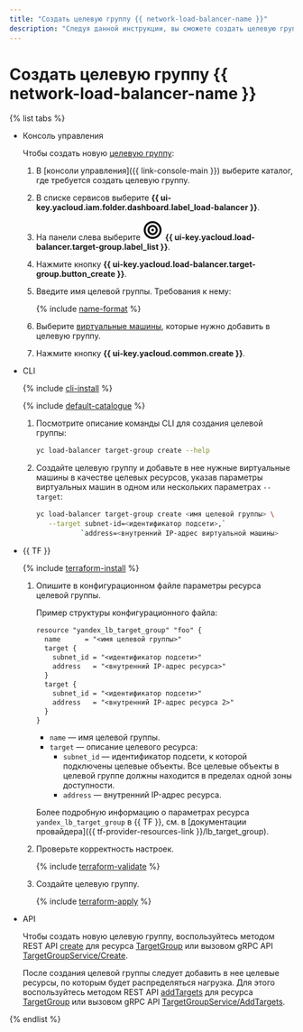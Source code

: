 ```yaml
---
title: "Создать целевую группу {{ network-load-balancer-name }}"
description: "Следуя данной инструкции, вы сможете создать целевую группу {{ network-load-balancer-name }}."
---
```


# Создать целевую группу {{ network-load-balancer-name }}

{% list tabs %}

- Консоль управления
  
  Чтобы создать новую [целевую группу](../concepts/target-resources.md):
  
  1. В [консоли управления]({{ link-console-main }}) выберите каталог, где требуется создать целевую группу.
  1. В списке сервисов выберите **{{ ui-key.yacloud.iam.folder.dashboard.label_load-balancer }}**.
  1. На панели слева выберите ![image](../../_assets/trgroups.svg) **{{ ui-key.yacloud.load-balancer.target-group.label_list }}**.
  1. Нажмите кнопку **{{ ui-key.yacloud.load-balancer.target-group.button_create }}**.
  1. Введите имя целевой группы. Требования к нему:
  
      {% include [name-format](../../_includes/name-format.md) %}
  
  1. Выберите [виртуальные машины](../../glossary/vm.md), которые нужно добавить в целевую группу.
  1. Нажмите кнопку **{{ ui-key.yacloud.common.create }}**.

- CLI
  
  {% include [cli-install](../../_includes/cli-install.md) %}
  
  {% include [default-catalogue](../../_includes/default-catalogue.md) %}

  1. Посмотрите описание команды CLI для создания целевой группы:
  
     ```bash
     yc load-balancer target-group create --help
     ```

  1. Создайте целевую группу и добавьте в нее нужные виртуальные машины в качестве целевых ресурсов, указав параметры виртуальных машин в одном или нескольких параметрах `--target`:

     ```bash
     yc load-balancer target-group create <имя целевой группы> \
        --target subnet-id=<идентификатор подсети>,`
                `address=<внутренний IP-адрес виртуальной машины>
     ```

- {{ TF }}

  {% include [terraform-install](../../_includes/terraform-install.md) %}

  1. Опишите в конфигурационном файле параметры ресурса целевой группы.

     Пример структуры конфигурационного файла:

     ```hcl
     resource "yandex_lb_target_group" "foo" {
       name      = "<имя целевой группы>"
       target {
         subnet_id = "<идентификатор подсети>"
         address   = "<внутренний IP-адрес ресурса>"
       }
       target {
         subnet_id = "<идентификатор подсети>"
         address   = "<внутренний IP-адрес ресурса 2>"
       }
     }
     ```

     * `name` — имя целевой группы.
     * `target` — описание целевого ресурса:
        * `subnet_id` — идентификатор подсети, к которой подключены целевые объекты. Все целевые объекты в целевой группе должны находится в пределах одной зоны доступности.
        * `address` — внутренний IP-адрес ресурса.

     Более подробную информацию о параметрах ресурса `yandex_lb_target_group` в {{ TF }}, см. в [документации провайдера]({{ tf-provider-resources-link }}/lb_target_group).

  1. Проверьте корректность настроек.

     {% include [terraform-validate](../../_includes/mdb/terraform/validate.md) %}

  1. Создайте целевую группу.

     {% include [terraform-apply](../../_includes/mdb/terraform/apply.md) %}

- API

  Чтобы создать новую целевую группу, воспользуйтесь методом REST API [create](../api-ref/TargetGroup/create.md) для ресурса [TargetGroup](../api-ref/TargetGroup/index.md) или вызовом gRPC API [TargetGroupService/Create](../api-ref/grpc/target_group_service.md#Create).
  
  После создания целевой группы следует добавить в нее целевые ресурсы, по которым будет распределяться нагрузка. Для этого воспользуйтесь методом REST API [addTargets](../api-ref/TargetGroup/addTargets) для ресурса [TargetGroup](../api-ref/TargetGroup/index.md) или вызовом gRPC API [TargetGroupService/AddTargets](../api-ref/grpc/target_group_service.md#AddTargets).

{% endlist %}
